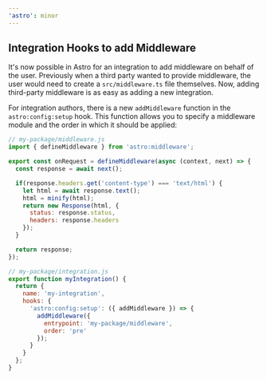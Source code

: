 ```yaml
---
'astro': minor
---
```


## Integration Hooks to add Middleware

It's now possible in Astro for an integration to add middleware on behalf of the user. Previously when a third party wanted to provide middleware, the user would need to create a `src/middleware.ts` file themselves. Now, adding third-party middleware is as easy as adding a new integration.

For integration authors, there is a new `addMiddleware` function in the `astro:config:setup` hook. This function allows you to specify a middleware module and the order in which it should be applied:

```js
// my-package/middleware.js
import { defineMiddleware } from 'astro:middleware';

export const onRequest = defineMiddleware(async (context, next) => {
  const response = await next();

  if(response.headers.get('content-type') === 'text/html') {
    let html = await response.text();
    html = minify(html);
    return new Response(html, {
      status: response.status,
      headers: response.headers
    });
  }

  return response;
});
```

```js
// my-package/integration.js
export function myIntegration() {
  return {
    name: 'my-integration',
    hooks: {
      'astro:config:setup': ({ addMiddleware }) => {
        addMiddleware({
          entrypoint: 'my-package/middleware',
          order: 'pre'
        });
      }
    }
  };
}
```
